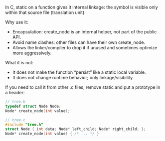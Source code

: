 In C, static on a function gives it internal linkage: the symbol is visible only within that source file (translation unit).

Why use it:
- Encapsulation: create_node is an internal helper, not part of the public API.
- Avoid name clashes: other files can have their own create_node.
- Allows the linker/compiler to drop it if unused and sometimes optimize more aggressively.

What it is not:
- It does not make the function “persist” like a static local variable.
- It does not change runtime behavior; only linkage/visibility.

If you need to call it from other .c files, remove static and put a prototype in a header:

````c
// tree.h
typedef struct Node Node;
Node* create_node(int value);

// tree.c
#include "tree.h"
struct Node { int data; Node* left_child; Node* right_child; };
Node* create_node(int value) { /* ... */ }
````
